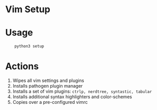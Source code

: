 Vim Setup
=========

# Usage

```
    python3 setup
```

# Actions

  1. Wipes all vim settings and plugins
  2. Installs pathogen plugin manager
  3. Installs a set of vim plugins: `ctrlp, nerdtree, syntastic, tabular`
  4. Installs additional syntax highlighters and color-schemes
  5. Copies over a pre-configured vimrc







